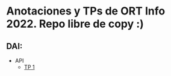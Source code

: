 # Anotaciones y TPs de ORT Info 2022. Repo libre de copy :)

## **DAI**:

- API
  - [TP 1]("https://github.com/nicofishman/dai-2022/tree/main/Pizzas.API")
